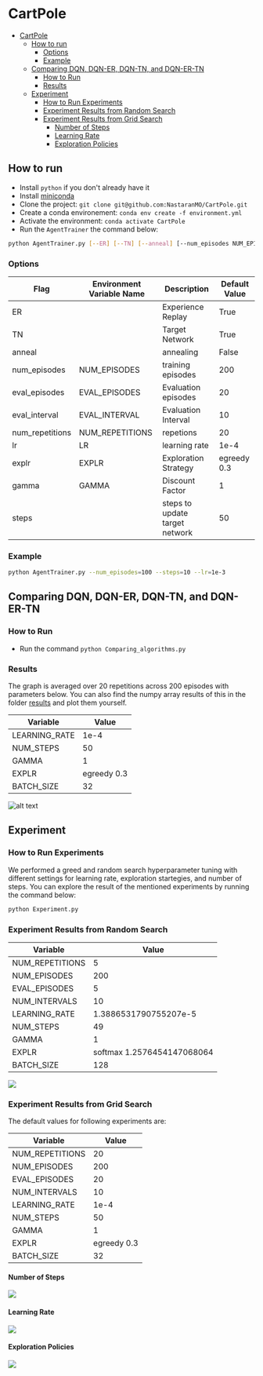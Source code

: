 # CartPole

- [CartPole](#cartpole)
  - [How to run](#how-to-run)
    - [Options](#options)
    - [Example](#example)
  - [Comparing DQN, DQN-ER, DQN-TN, and DQN-ER-TN](#comparing-dqn-dqn-er-dqn-tn-and-dqn-er-tn)
    - [How to Run](#how-to-run-1)
    - [Results](#results)
  - [Experiment](#experiment)
    - [How to Run Experiments](#how-to-run-experiments)
    - [Experiment Results from Random Search](#experiment-results-from-random-search)
    - [Experiment Results from Grid Search](#experiment-results-from-grid-search)
      - [Number of Steps](#number-of-steps)
      - [Learning Rate](#learning-rate)
      - [Exploration Policies](#exploration-policies)

## How to run

- Install `python` if you don't already have it
- Install [miniconda](https://docs.anaconda.com/free/miniconda/miniconda-install/)
- Clone the project: `git clone git@github.com:NastaranMO/CartPole.git`
- Create a conda environement: `conda env create -f environment.yml`
- Activate the environment: `conda activate CartPole`
- Run the `AgentTrainer` the command below:

```bash
python AgentTrainer.py [--ER] [--TN] [--anneal] [--num_episodes NUM_EPISODES] [--eval_episodes EVAL_EPISODES] [--eval_interval EVAL_INTERVAL] [--num_repetitions NUM_REPETITIONS] [--lr LR] [--explr EXPLR] [--gamma GAMMA]
```

### Options

| Flag            | Environment Variable Name | Description                    | Default Value |
| --------------- | ------------------------- | ------------------------------ | ------------- |
| ER              |                           | Experience Replay              | True          |
| TN              |                           | Target Network                 | True          |
| anneal          |                           | annealing                      | False         |
| num_episodes    | NUM_EPISODES              | training episodes              | 200           |
| eval_episodes   | EVAL_EPISODES             | Evaluation episodes            | 20            |
| eval_interval   | EVAL_INTERVAL             | Evaluation Interval            | 10            |
| num_repetitions | NUM_REPETITIONS           | repetions                      | 20            |
| lr              | LR                        | learning rate                  | 1e-4          |
| explr           | EXPLR                     | Exploration Strategy           | egreedy 0.3   |
| gamma           | GAMMA                     | Discount Factor                | 1             |
| steps           |                           | steps to update target network | 50            |

### Example

```bash
python AgentTrainer.py --num_episodes=100 --steps=10 --lr=1e-3
```

## Comparing DQN, DQN-ER, DQN-TN, and DQN-ER-TN

### How to Run

- Run the command `python Comparing_algorithms.py`

### Results

The graph is averaged over 20 repetitions across 200 episodes with parameters below. You can also find the numpy array results of this in the folder [results](https://github.com/NastaranMO/CartPole/tree/main/results) and plot them yourself.

| Variable      | Value       |
| ------------- | ----------- |
| LEARNING_RATE | 1e-4        |
| NUM_STEPS     | 50          |
| GAMMA         | 1           |
| EXPLR         | egreedy 0.3 |
| BATCH_SIZE    | 32          |

![alt text](dqn-TN-ER.png)

## Experiment

### How to Run Experiments

We performed a greed and random search hyperparameter tuning with different settings for learning rate, exploration startegies, and number of steps. You can explore the result of the mentioned experiments by running the command below:

```bash
python Experiment.py
```

### Experiment Results from Random Search

| Variable        | Value                      |
| --------------- | -------------------------- |
| NUM_REPETITIONS | 5                          |
| NUM_EPISODES    | 200                        |
| EVAL_EPISODES   | 5                          |
| NUM_INTERVALS   | 10                         |
| LEARNING_RATE   | 1.3886531790755207e-5      |
| NUM_STEPS       | 49                         |
| GAMMA           | 1                          |
| EXPLR           | softmax 1.2576454147068064 |
| BATCH_SIZE      | 128                        |

![](random-search-results.png)

### Experiment Results from Grid Search

The default values for following experiments are:

| Variable        | Value       |
| --------------- | ----------- |
| NUM_REPETITIONS | 20          |
| NUM_EPISODES    | 200         |
| EVAL_EPISODES   | 20          |
| NUM_INTERVALS   | 10          |
| LEARNING_RATE   | 1e-4        |
| NUM_STEPS       | 50          |
| GAMMA           | 1           |
| EXPLR           | egreedy 0.3 |
| BATCH_SIZE      | 32          |

#### Number of Steps

![](num-steps.png)

#### Learning Rate

![](learning-rate.png)

#### Exploration Policies

![](exploration.png)
